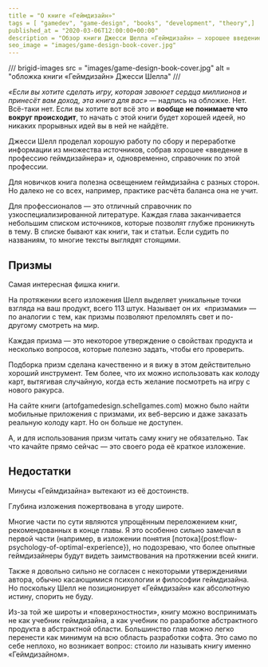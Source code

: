 ```yaml
---
title = "О книге «Геймдизайн»"
tags = [ "gamedev", "game-design", "books", "development", "theory",]
published_at = "2020-03-06T12:00:00+00:00"
description = "Обзор книги Джесси Шелла «Геймдизайн» — хорошее введение в профессию."
seo_image = "images/game-design-book-cover.jpg"
---
```


/// brigid-images
src = "images/game-design-book-cover.jpg"
alt = "обложка книги «Геймдизайн» Джесси Шелла"
///

_«Если вы хотите сделать игру, которая завоюет сердца миллионов и принесёт вам доход, эта книга для вас»_ — надпись на обложке. Нет. Всё-таки нет. Если вы хотите вот всё это и **вообще не понимаете что вокруг происходит**, то начать с этой книги будет хорошей идеей, но никаких прорывных идей вы в ней не найдёте.

Джесси Шелл проделал хорошую работу по сбору и переработке информации из множества источников, собрав хорошее «введение в профессию геймдизайнера» и, одновременно, справочник по этой профессии.

Для новичков книга полезна освещением геймдизайна с разных сторон. Но далеко не со всех, например, практике расчёта баланса она не учит.

Для профессионалов — это отличный справочник по узкоспециализированной литературе. Каждая глава заканчивается небольшим списком источников, которые позволят глубже проникнуть в тему. В списке бывают как книги, так и статьи. Если судить по названиям, то многие тексты выглядят стоящими.

<!-- more -->

## Призмы

Самая интересная фишка книги.

На протяжении всего изложения Шелл выделяет уникальные точки взгляда на ваш продукт, всего 113 штук. Называет он их  «призмами» — по аналогии с тем, как призмы позволяют преломлять свет и по-другому смотреть на мир.

Каждая призма — это некоторое утверждение о свойствах продукта и несколько вопросов, которые полезно задать, чтобы его проверить.

Подборка призм сделана качественно и я вижу в этом действительно хороший инструмент. Тем более, что их можно использовать как колоду карт, вытягивая случайную, когда есть желание посмотреть на игру с нового ракурса.

На сайте книги (artofgamedesign.schellgames.com) можно было найти мобильные приложения с призмами, их веб-версию и даже заказать реальную колоду карт. Но он больше не доступен.

А, и для использования призм читать саму книгу не обязательно. Так что качайте прямо сейчас — это своего рода её краткое изложение.

## Недостатки

Минусы «Геймдизайна» вытекают из её достоинств.

Глубина изложения пожертвована в угоду широте.

Многие части по сути являются упрощённым переложением книг, рекомендованных в конце главы. Я это особенно сильно замечал в первой части (например, в изложении понятия [потока]{post:flow-psychology-of-optimal-experience}), но подозреваю, что более опытные геймдизайнеры будут видеть заимствования на протяжении всей книги.

Также я довольно сильно не согласен с некоторыми утверждениями автора, обычно касающимися психологии и философии геймдизайна. Но поскольку Шелл не позиционирует «Геймдизайн» как абсолютную истину, спорить не буду.

Из-за той же широты и «поверхностности», книгу можно воспринимать не как учебник геймдизайна, а как учебник по разработке абстрактного продукта в абстрактной области. Большинство глав можно легко перенести как минимум на всю область разработки софта. Это само по себе неплохо, но возникает вопрос: стоило ли называть книгу именно «Геймдизайном».
